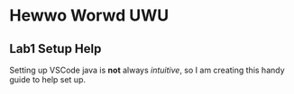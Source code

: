# Hewwo Worwd UWU 
## Lab1 Setup Help
Setting up VSCode java is **not** always *intuitive*, so I am creating this handy guide to help set up. 
